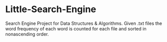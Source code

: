 # Little-Search-Engine
Search Engine Project for Data Structures & Algorithms. Given .txt files the word frequency of each word is counted for each file and sorted in nonascending order.
